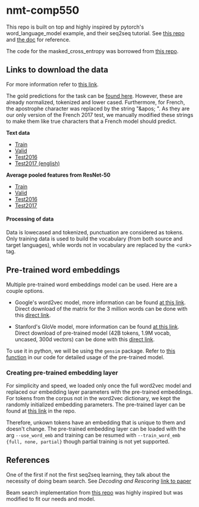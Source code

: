 # nmt-comp550

This repo is built on top and highly inspired by pytorch's
word\_language\_model example, and their seq2seq tutorial. See [this
repo](https://github.com/pytorch/examples/tree/master/word_language_model) and
[the
doc](http://pytorch.org/tutorials/intermediate/seq2seq_translation_tutorial.html)
for reference.

The code for the masked_cross_entropy was borrowed from [this
repo](https://github.com/spro/practical-pytorch/tree/master/seq2seq-translation).


## Links to download the data

For more information refer to [this link](http://www.statmt.org/wmt17/multimodal-task.html).

The gold predictions for the task can be [found
here](http://www.quest.dcs.shef.ac.uk/wmt17_files_mmt/gold_translations_task1.tar.gz).
However, these are already normalized, tokenized and lower cased. Furthermore,
for French, the apostrophe character was replaced by the string "\&apos; ". As
they are our only version of the French 2017 test, we manually modified these
strings to make them like true characters that a French model should predict.

**Text data**
* [Train](http://www.quest.dcs.shef.ac.uk/wmt17_files_mmt/mmt_task1_training.tar.gz)
* [Valid](http://www.quest.dcs.shef.ac.uk/wmt17_files_mmt/mmt_task1_validation.tar.gz)
* [Test2016](http://www.quest.dcs.shef.ac.uk/wmt17_files_mmt/mmt_task1_test2016.tar.gz)
* [Test2017 (english)](http://www.quest.dcs.shef.ac.uk/wmt17_files_mmt/source_flickr.task1)

**Average pooled features from ResNet-50**
* [Train](http://www-lium.univ-lemans.fr/sites/default/files/NMTPY/flickr30k_ResNet50_pool5_train.zip)
* [Valid](http://www-lium.univ-lemans.fr/sites/default/files/NMTPY/flickr30k_ResNet50_pool5_val.zip)
* [Test2016](http://www-lium.univ-lemans.fr/sites/default/files/NMTPY/flickr30k_ResNet50_pool5_test.zip)
* [Test2017](http://www-lium.univ-lemans.fr/sites/default/files/NMTPY/test2017/task1_ResNet50_pool5_test2017.mat.zip)


#### Processing of data
Data is lowecased and tokenized, punctuation are considered as tokens. Only
training data is used to build the vocabulary (from both source and target languages), while words not in vocabulary are replaced by the \<unk\> tag.


## Pre-trained word embeddings

Multiple pre-trained word embeddings model can be used. Here are a couple
options.

* Google's word2vec model, more information can be
found [at this link](https://code.google.com/archive/p/word2vec/). Direct
download of the matrix for the 3 million words can be done with this [direct
link](https://drive.google.com/file/d/0B7XkCwpI5KDYNlNUTTlSS21pQmM/edit?usp=sharing).

* Stanford's GloVe model, more information can
be found [at this link](https://nlp.stanford.edu/projects/glove/). Direct
download of pre-trained model (42B tokens, 1.9M vocab, uncased, 300d vectors)
can be done with this [direct
link](http://nlp.stanford.edu/data/wordvecs/glove.42B.300d.zip).

To use it in python, we will be using the `gensim` package. Refer to [this
function](https://github.com/placaille/nmt-comp550/blob/master/src/utils.py#L19) in our code for detailed usage of the pre-trained model.

### Creating pre-trained embedding layer

For simplicity and speed, we loaded only once the full word2vec model and
replaced our embedding layer parameters with the pre-trained embeddings. For
tokens from the corpus not in the word2vec dictionary, we kept the randomly
initialized embedding parameters. The pre-trained layer can be found at [this
link](https://github.com/placaille/nmt-comp550/blob/master/bin/pre-trained_emb_layer.bin)
in the repo.

Therefore, unkown tokens have an embedding that is unique to them and doesn't
change. The pre-trained embedding layer can be loaded with the arg
`--use_word_emb` and training can be resumed with `--train_word_emb {full,
none, partial}` though partial training is not yet supported.

## References

One of the first if not the first seq2seq learning, they talk about the
necessity of doing beam search. See *Decoding and Rescoring* [link to
paper](https://arxiv.org/pdf/1409.3215v1.pdf%3B)

Beam search implementation from [this repo](
https://github.com/GuessWhatGame/guesswhat/blob/master/src/guesswhat/models/qgen/qgen_beamsearch_wrapper.py) was highly inspired but was modified to fit our needs and model.

